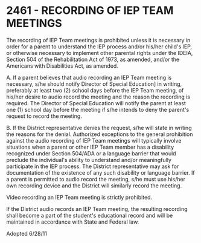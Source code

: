 2461 - RECORDING OF IEP TEAM MEETINGS
=====================================

The recording of IEP Team meetings is prohibited unless it is necessary
in order for a parent to understand the IEP process and/or his/her
child's IEP, or otherwise necessary to implement other parental rights
under the IDEIA, Section 504 of the Rehabilitation Act of 1973, as
amended, and/or the Americans with Disabilities Act, as amended.

A. If a parent believes that audio recording an IEP Team meeting is
necessary, s/he should notify Director of Special Education] in writing,
preferably at least two (2) school days before the IEP Team meeting, of
his/her desire to audio record the meeting and the reason the recording
is required. The Director of Special Education will notify the parent at
least one (1) school day before the meeting if s/he intends to deny the
parent's request to record the meeting.

B. If the District representative denies the request, s/he will state in
writing the reasons for the denial. Authorized exceptions to the general
prohibition against the audio recording of IEP Team meetings will
typically involve situations when a parent or other IEP Team member has
a disability recognized under Section 504/ADA or a language barrier that
would preclude the individual's ability to understand and/or
meaningfully participate in the IEP process. The District representative
may ask for documentation of the existence of any such disability or
language barrier. If a parent is permitted to audio record the meeting,
s/he must use his/her own recording device and the District will
similarly record the meeting.

Video recording an IEP Team meeting is strictly prohibited.

If the District audio records an IEP Team meeting, the resulting
recording shall become a part of the student's educational record and
will be maintained in accordance with State and Federal law.

Adopted 6/28/11
